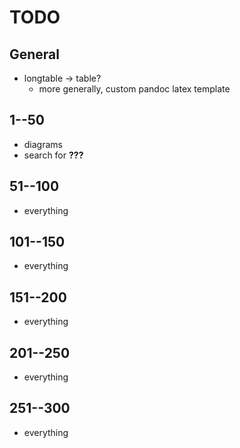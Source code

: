 # TODO

## General

- longtable -> table?
    + more generally, custom pandoc latex template

## 1--50
- diagrams
- search for **???**

## 51--100

- everything

## 101--150

- everything

## 151--200

- everything

## 201--250

- everything

## 251--300

- everything

